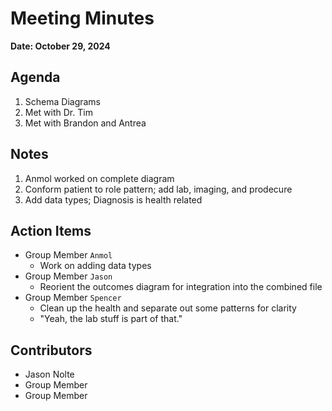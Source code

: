 

# Meeting Minutes
**Date: October 29, 2024**

## Agenda
1. Schema Diagrams
2. Met with Dr. Tim
3. Met with Brandon and Antrea

## Notes
1. Anmol worked on complete diagram
2. Conform patient to role pattern; add lab, imaging, and prodecure
3. Add data types; Diagnosis is health related

## Action Items
* Group Member `Anmol`
    * Work on adding data types
* Group Member `Jason`
    * Reorient the outcomes diagram for integration into the combined file
* Group Member `Spencer`
    * Clean up the health and separate out some patterns for clarity
    * "Yeah, the lab stuff is part of that."

## Contributors
* Jason Nolte
* Group Member
* Group Member
